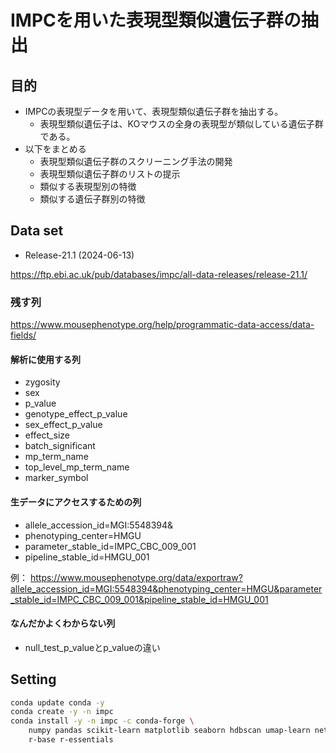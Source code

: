 # IMPCを用いた表現型類似遺伝子群の抽出

## 目的

- IMPCの表現型データを用いて、表現型類似遺伝子群を抽出する。
  - 表現型類似遺伝子は、KOマウスの全身の表現型が類似している遺伝子群である。
- 以下をまとめる
  - 表現型類似遺伝子群のスクリーニング手法の開発
  - 表現型類似遺伝子群のリストの提示
  - 類似する表現型別の特徴
  - 類似する遺伝子群別の特徴


## Data set

- Release-21.1 (2024-06-13)

https://ftp.ebi.ac.uk/pub/databases/impc/all-data-releases/release-21.1/

### 残す列

https://www.mousephenotype.org/help/programmatic-data-access/data-fields/

#### 解析に使用する列
- zygosity
- sex
- p_value
- genotype_effect_p_value
- sex_effect_p_value
- effect_size
- batch_significant
- mp_term_name
- top_level_mp_term_name
- marker_symbol

#### 生データにアクセスするための列

- allele_accession_id=MGI:5548394&
- phenotyping_center=HMGU
- parameter_stable_id=IMPC_CBC_009_001
- pipeline_stable_id=HMGU_001

例： https://www.mousephenotype.org/data/exportraw?allele_accession_id=MGI:5548394&phenotyping_center=HMGU&parameter_stable_id=IMPC_CBC_009_001&pipeline_stable_id=HMGU_001

#### なんだかよくわからない列
- null_test_p_valueとp_valueの違い


## Setting

```bash
conda update conda -y
conda create -y -n impc
conda install -y -n impc -c conda-forge \
    numpy pandas scikit-learn matplotlib seaborn hdbscan umap-learn networkx \
    r-base r-essentials
```
